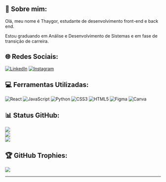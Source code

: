 ## 💫 Sobre mim:
Olá, meu nome é Thaygor, estudante de desenvolvimento front-end e back end.

Estou graduando em Análise e Desenvolvimento de Sistemas e em fase de transição de carreira.

## 🌐 Redes Sociais:
[![LinkedIn](https://img.shields.io/badge/LinkedIn-%2320232a.svg?logo=linkedin&logoColor=white)](https://linkedin.com/in/thaygor-padin)
[![Instagram](https://img.shields.io/badge/Instagram-%2320232a.svg?logo=Instagram&logoColor=white)](https://instagram.com/thaygoor)


## 💻 Ferramentas Utilizadas:
![React](https://img.shields.io/badge/react-%2320232a.svg?style=for-the-badge&logo=react&logoColor=61DAFB)
![JavaScript](https://img.shields.io/badge/javascript-%2320232a.svg?style=for-the-badge&logo=javascript&logoColor=F6DF1E)
![Python](https://img.shields.io/badge/python-%2320232a?style=for-the-badge&logo=python&logoColor=#black)
![CSS3](https://img.shields.io/badge/css3-%2320232a.svg?style=for-the-badge&logo=css3&logoColor=0477C8)
![HTML5](https://img.shields.io/badge/html5-%2320232a.svg?style=for-the-badge&logo=html5&logoColor=E85528) 
![Figma](https://img.shields.io/badge/figma-%2320232a.svg?style=for-the-badge&logo=figma&logoColor=F24D1D)
![Canva](https://img.shields.io/badge/Canva-%2320232a.svg?style=for-the-badge&logo=Canva&logoColor=03C3CB)

## 📊 Status GitHub:
![](https://github-readme-stats.vercel.app/api?username=thayg0r&theme=dracula&hide_border=true&include_all_commits=true&count_private=false)<br/>
![](https://github-readme-streak-stats.herokuapp.com/?user=thayg0r&theme=dracula&hide_border=true)<br/>
![](https://github-readme-stats.vercel.app/api/top-langs/?username=thayg0r&theme=dracula&hide_border=true&include_all_commits=true&count_private=false&layout=compact)

## 🏆 GitHub Trophies:
![](https://github-profile-trophy.vercel.app/?username=thayg0r&theme=dracula&no-frame=true&no-bg=true&margin-w=4)

---
